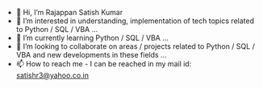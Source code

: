 - 👋 Hi, I’m Rajappan Satish Kumar
- 👀 I’m interested in understanding, implementation of tech topics related to Python / SQL / VBA ...
- 🌱 I’m currently learning Python / SQL / VBA ...
- 💞️ I’m looking to collaborate on areas / projects related to Python / SQL / VBA and new developments in these fields ...
- 📫 How to reach me  - I can be reached in my mail id: satishr3@yahoo.co.in

<!---
satishr3/satishr3 is a ✨ special ✨ repository because its `README.md` (this file) appears on your GitHub profile.
You can click the Preview link to take a look at your changes.
--->
